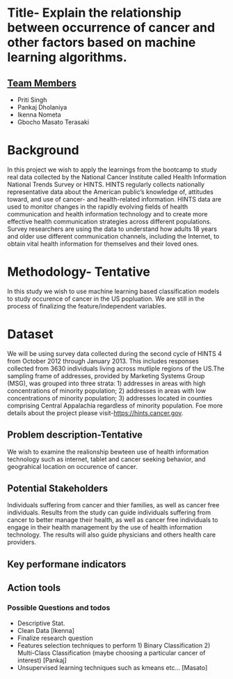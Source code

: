 # Title- Explain the relationship between occurrence of cancer and other factors based on machine learning algorithms.  
## <u> Team Members </u>
- Priti Singh
- Pankaj Dholaniya
- Ikenna Nometa
- Gbocho Masato Terasaki

# Background
In this project we wish to apply the learnings from the bootcamp to study  real data collected by the National Cancer Institute called Health Information National Trends Survey or HINTS.
HINTS regularly collects nationally representative data about the American public’s knowledge of, attitudes toward, and use of cancer- and health-related information. HINTS data are used to monitor changes in the rapidly evolving fields of health communication and health information technology and to create more effective health communication strategies across different populations. Survey researchers are using the data to understand how adults 18 years and older use different communication channels, including the Internet, to obtain vital health information for themselves and their loved ones. 

# Methodology- Tentative

In this study we wish to use machine learning based classification models to study occurence of cancer in the US popluation. We are still in the process of finalizing the feature/independent variables.

# Dataset
We will be using survey data collected during the second cycle of HINTS 4 from October 2012 through January 2013. This includes responses collected from 3630 individuals living across mutliple regions of the US.The sampling frame of addresses, provided by Marketing Systems Group (MSG), was grouped into three strata: 1) addresses in areas with high concentrations of minority population; 2) addresses in areas with low concentrations of minority population; 3) addresses located in counties comprising Central Appalachia regardless of minority population. Foe more details about the project please visit-https://hints.cancer.gov.

## Problem description-Tentative 
We wish to examine the realionship bewteen use of health information technology such as internet, tablet and cancer seeking behavior, and geograhical location on occurence of cancer.

## Potential Stakeholders
Individuals suffering from cancer and thier families, as well as cancer free individuals. Results from the study can guide individuals suffering from cancer to better manage their health, as well as cancer free individuals to engage in their health management by the use of health information technology. The results will also guide physicians and others health care providers.

## Key performane indicators 




## Action tools 
### Possible Questions and todos
- Descriptive Stat.
- Clean Data [Ikenna]
- Finalize research question
- Features selection techniques to perform 1) Binary Classification 2) Multi-Class Classification (maybe choosing a particular cancer of interest) [Pankaj]
- Unsupervised learning techniques such as kmeans etc... [Masato]
